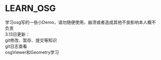 # LEARN_OSG  
学习osg写的一些小Demo，请勿随便使用，崩溃或者造成其他不良影响本人概不负责  
3.13日更新：  
git修改、暂存、提交等知识  
git日志查看  
osgViewer和Geometry学习  

